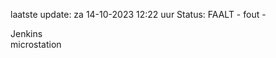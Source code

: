 laatste update: 
za 14-10-2023 12:22   uur 
Status: FAALT - fout - 
<div class="service R">Jenkins</div><div class="service Y">microstation</div>